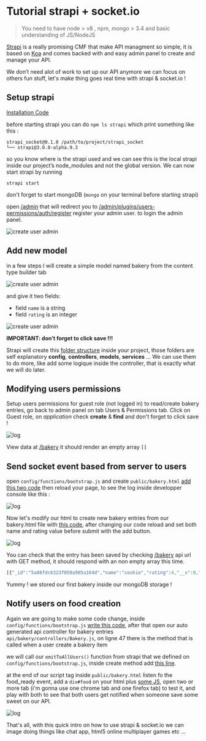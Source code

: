 # Tutorial strapi + socket.io

> You need to have node > v8 , npm, mongo > 3.4 and basic understanding of JS/NodeJS

[Strapi](https://strapi.io/ "Strapi homepage") is a really promising CMF that make API managment so simple, it is based on [Koa](http://koajs.com/ "Koa homepage") and comes backed with and easy admin panel to create and manage your API.

We don’t need alot of work to set up our API anymore we can focus on others fun stuff, let's make thing goes real time with strapi & socket.io !

## Setup strapi

[Installation Code](tuto/0_install.md)

before starting strapi you can do `npm ls strapi` which print something like this :
```
strapi_socket@0.1.0 /path/to/project/strapi_socket
└── strapi@3.0.0-alpha.9.3
```

so you know where is the strapi used and we can see this is the local strapi inside our project’s node_modules and not the global version. We can now start strapi by running

```
strapi start
```

don't forget to start mongoDB (`mongo` on your terminal before starting strapi)

open [/admin](http://localhost:1337/admin) that will redirect you to [/admin/plugins/users-permissions/auth/register](http://localhost:1337/admin/plugins/users-permissions/auth/register) register your admin user. to login the admin panel.

![create user admin](tuto/img/screen-1.png)

## Add new model

in a few steps I will create a simple model named bakery from the content type builder tab

![create user admin](tuto/img/screen-3.png)

and give it two fields:
* field `name` is a string
* field `rating` is an integer

![create user admin](tuto/img/screen-4.png)

**IMPORTANT: don’t forget to click save !!!**

Strapi will create this [folder structure](tuto/1_model_structure.md) inside your project, those folders are self explanatory **config**, **controllers**, **models**, **services** ...
We can use them to do more, like add some logique inside the controller, that is exactly what we will do later.

## Modifying users permissions

Setup users permissions for guest role (not logged in) to read/create bakery entries, go back to admin panel on tab Users & Permissions tab. Click on Guest role, on *application* check **create** & **find** and don't forget to click save !

![log](tuto/img/screen-5.png)

View data at [/bakery](http://localhost:1337/bakery) it should render an empty array `[]`

## Send socket event based from server to users

open `config/functions/bootstrap.js`  and create `public/bakery.html` [add this two code](tuto/2_connect_to_socket.md) then reload your page, to see the log inside developper console like this :

![log](tuto/img/screen-6.png)

Now let's modify our html to create new bakery entries from our bakery.html file with [this code](tuto/3_create_data.md), after changing our code reload and set both name and rating value before submit with the add button.

![log](tuto/img/screen-7.png)

You can check that the entry has been saved by checking [/bakery](http://localhost:1337/bakery) api url with GET method, it should respond with an non empty array this time.

```javascript
[{"_id":"5a86fdc6323f050a985a164d","name":"cookie","rating":4,"__v":0,"id":"5a86fdc6323f050a985a164d"}]
```

Yummy ! we stored our first bakery inside our mongoDB storage !

## Notify users on food creation

Again we are going to make some code change, inside `config/functions/bootstrap.js` [write this code](tuto/4_send_event_from_server_to_client.md), after that open our auto generated api controller for bakery entries `api/bakery/controllers/Bakery.js`, on ligne 47 there is the method that is called when a user create a bakery item

we will call our `emitToAllUsers()` function from strapi that we defined on `config/functions/bootstrap.js`, inside create method add [this line](tuto/5_sending_the_event_on_create.md).

at the end of our script tag inside `public/bakery.html` listen fo the food_ready event, add a `div#food` on your html plus [some JS](tuto/6_getting_the_user_notify.md), open two or more tab (i'm gonna use one chrome tab and one firefox tab) to test it, and play with both to see that both users get notified when someone save some sweet on our API.

![log](tuto/img/animation.gif)

That's all, with this quick intro on how to use strapi & socket.io we can image doing things like chat app, html5 online multiplayer games etc ...

